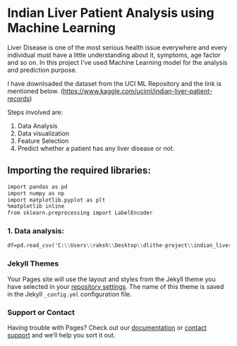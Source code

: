 # Indian Liver Patient Analysis using Machine Learning

Liver Disease is one of the most serious health issue everywhere and every individual must have a little understanding about it, symptoms, age factor and so on.
In this project I've used Machine Learning model for the analysis and prediction purpose. 

I have downloaded the dataset from the UCI ML Repository and the link is mentioned below.
(https://www.kaggle.com/uciml/indian-liver-patient-records)


Steps involved are:
1. Data Analysis
2. Data visualization
3. Feature Selection
4. Predict whether a patient has any liver disease or not.

## Importing the required libraries:
```markdown
import pandas as pd
import numpy as np
import matplotlib.pyplot as plt
%matplotlib inline
from sklearn.preprocessing import LabelEncoder
```
### 1. Data analysis:
```markdown
df=pd.read_csv('C:\\Users\\raksh\\Desktop\\dlithe-project\\indian_liver_patient.csv')
```
### Jekyll Themes

Your Pages site will use the layout and styles from the Jekyll theme you have selected in your [repository settings](https://github.com/RakshaDShetty/IndLiverPatient/settings). The name of this theme is saved in the Jekyll `_config.yml` configuration file.

### Support or Contact

Having trouble with Pages? Check out our [documentation](https://docs.github.com/categories/github-pages-basics/) or [contact support](https://github.com/contact) and we’ll help you sort it out.
